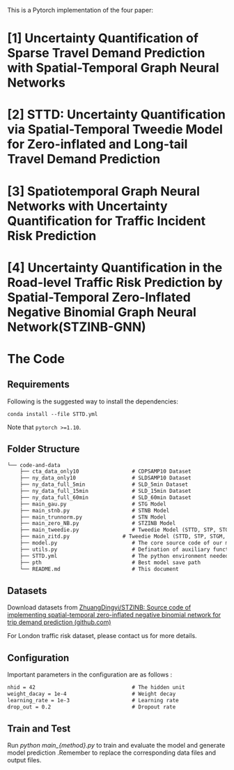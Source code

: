 This is a Pytorch implementation of the four paper: 
# [1] Uncertainty Quantification of Sparse Travel Demand Prediction with Spatial-Temporal Graph Neural Networks
# [2] STTD: Uncertainty Quantification via Spatial-Temporal Tweedie Model for Zero-inflated and Long-tail Travel Demand Prediction
# [3] Spatiotemporal Graph Neural Networks with Uncertainty Quantification for Traffic Incident Risk Prediction
# [4] Uncertainty Quantification in the Road-level Traffic Risk Prediction by Spatial-Temporal Zero-Inflated Negative Binomial Graph Neural Network(STZINB-GNN)

# The Code

## Requirements

Following is the suggested way to install the dependencies:

    conda install --file STTD.yml

Note that ``pytorch >=1.10``.

## Folder Structure

```tex
└── code-and-data
    ├── cta_data_only10                 # CDPSAMP10 Dataset
    ├── ny_data_only10                  # SLDSAMP10 Dataset
    ├── ny_data_full_5min               # SLD_5min Dataset
    ├── ny_data_full_15min              # SLD_15min Dataset
    ├── ny_data_full_60min              # SLD_60min Dataset
    ├── main_gau.py                     # STG Model
    ├── main_stnb.py                    # STNB Model
    ├── main_trunnorm.py                # STN Model
    ├── main_zero_NB.py                 # STZINB Model
    ├── main_tweedie.py                 # Tweedie Model (STTD, STP, STGM, STIG)
    ├── main_zitd.py                 # Tweedie Model (STTD, STP, STGM, STIG)    
    ├── model.py                        # The core source code of our model
    ├── utils.py                        # Defination of auxiliary functions for running
    ├── STTD.yml                        # The python environment needed for STTD
    ├── pth                             # Best model save path
    └── README.md                       # This document
```

## Datasets

Download datasets from [ZhuangDingyi/STZINB: Source code of implementing spatial-temporal zero-inflated negative binomial network for trip demand prediction (github.com)](https://github.com/ZhuangDingyi/STZINB)

For London traffic risk dataset, please contact us for more details. 

## Configuration

Important parameters in the configuration are as follows :

```tex
nhid = 42                               # The hidden unit
weight_dacay = 1e-4                     # Weight decay
learning_rate = 1e-3                    # Learning rate
drop_out = 0.2                          # Dropout rate					 
```


##  Train and Test

Run *python main_{method}.py* to train and evaluate the model and generate model prediction .Remember to replace the corresponding data files and output files.
